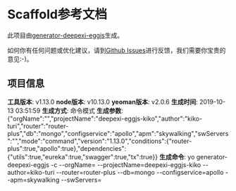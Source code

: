 # Scaffold参考文档

此项目由[generator-deepexi-eggjs](https://github.com/deepexi/generator-deepexi-eggjs)生成。

如何你有任何问题或优化建议，请到[Github Issues](https://github.com/deepexi/generator-deepexi-eggjs/issues)进行反馈，我们需要你宝贵的意见:-)。

## 项目信息

**工具版本**: v1.13.0
**node版本**: v10.13.0
**yeoman版本**: v2.0.6
**生成时间**: 2019-10-13 03:51:59
**生成方式**: 命令模式
**生成参数**: {"orgName":"","projectName":"deepexi-eggjs-kiko","author":"kiko-turi","router":"router-plus","db":"mongo","configservice":"apollo","apm":"skywalking","swServers":"","mode":"command","version":"1.13.0","conditions":{"router-plus":true,"apollo":true},"dependencies":{"utils":true,"eureka":true,"swagger":true,"tx":true}}
**生成命令**: yo generator-deepexi-eggjs -c --orgName= --projectName=deepexi-eggjs-kiko --author=kiko-turi --router=router-plus --db=mongo --configservice=apollo --apm=skywalking --swServers=
